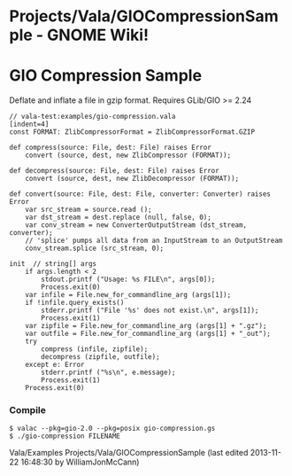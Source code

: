 # Projects/Vala/GIOCompressionSample - GNOME Wiki!
# GIO Compression Sample

Deflate and inflate a file in gzip format. Requires GLib/GIO >= 2.24

```genie
// vala-test:examples/gio-compression.vala
[indent=4]
const FORMAT: ZlibCompressorFormat = ZlibCompressorFormat.GZIP

def compress(source: File, dest: File) raises Error
    convert (source, dest, new ZlibCompressor (FORMAT));

def decompress(source: File, dest: File) raises Error
    convert (source, dest, new ZlibDecompressor (FORMAT));

def convert(source: File, dest: File, converter: Converter) raises Error
    var src_stream = source.read ();
    var dst_stream = dest.replace (null, false, 0);
    var conv_stream = new ConverterOutputStream (dst_stream, converter);
    // 'splice' pumps all data from an InputStream to an OutputStream
    conv_stream.splice (src_stream, 0);

init  // string[] args
    if args.length < 2
        stdout.printf ("Usage: %s FILE\n", args[0]);
        Process.exit(0)
    var infile = File.new_for_commandline_arg (args[1]);
    if !infile.query_exists()
        stderr.printf ("File '%s' does not exist.\n", args[1]);
        Process.exit(1)
    var zipfile = File.new_for_commandline_arg (args[1] + ".gz");
    var outfile = File.new_for_commandline_arg (args[1] + "_out");
    try
        compress (infile, zipfile);
        decompress (zipfile, outfile);
    except e: Error
        stderr.printf ("%s\n", e.message);
        Process.exit(1)
    Process.exit(0)
```

### Compile

```shell
$ valac --pkg=gio-2.0 --pkg=posix gio-compression.gs
$ ./gio-compression FILENAME
```

Vala/Examples Projects/Vala/GIOCompressionSample
    (last edited 2013-11-22 16:48:30 by WilliamJonMcCann)
